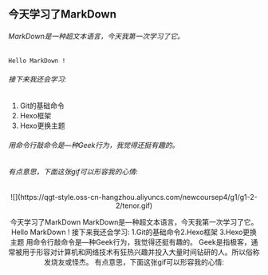 ## 今天学习了MarkDown
###### MarkDown是一种超文本语言，今天我第一次学习了它。

```
Hello MarkDown !
```
###### 接下来我还会学习:

1. Git的基础命令
1. Hexo框架
1. Hexo更换主题

###### 用命令行敲命令是—种Geek行为，我觉得还挺有趣的。

###### 有点意思，下面这张gif可以形容我的心情:

<div align=center>![](https://qgt-style.oss-cn-hangzhou.aliyuncs.com/newcoursep4/g1/g1-2-2/tenor.gif)

今天学习了MarkDown
MarkDown是—种超文本语言，今天我第一次学习了它。
Hello MarkDown !
接下来我还会学习:
1.Git的基础命令2.Hexo框架
3.Hexo更换主题
用命令行敲命令是—种Geek行为，我觉得还挺有趣的。
Geek是指极客，通常被用于形容对计算机和网络技术有狂热兴趣并投入大量时间钻研的人。所以俗称发烧友或怪杰。
有点意思，下面这张gif可以形容我的心情:
